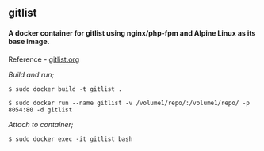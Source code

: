 ## gitlist

#### A docker container for gitlist using nginx/php-fpm and Alpine Linux as its base image.

Reference - [gitlist.org](http://gitlist.org)

*Build and run;*

    $ sudo docker build -t gitlist .

    $ sudo docker run --name gitlist -v /volume1/repo/:/volume1/repo/ -p 8054:80 -d gitlist

*Attach to container;*

    $ sudo docker exec -it gitlist bash
